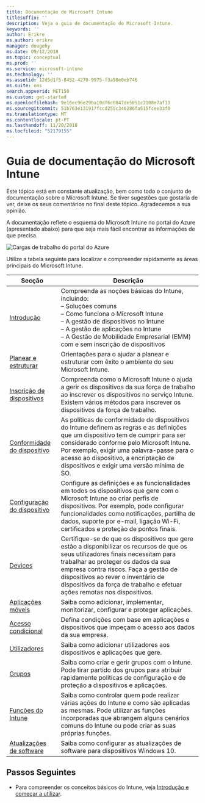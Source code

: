 ```yaml
---
title: Documentação do Microsoft Intune
titlesuffix: ''
description: Veja o guia de documentação do Microsoft Intune.
keywords: ''
author: Erikre
ms.author: erikre
manager: dougeby
ms.date: 09/12/2018
ms.topic: conceptual
ms.prod: ''
ms.service: microsoft-intune
ms.technology: ''
ms.assetid: 12d5d1f5-8452-4270-9975-f3a98e0eb746
ms.suite: ems
search.appverid: MET150
ms.custom: get-started
ms.openlocfilehash: 9e16ec96e29ba10df6c0847de5051c2108e7af13
ms.sourcegitcommit: 51b763e131917fccd255c346286fa515fcee33f0
ms.translationtype: MT
ms.contentlocale: pt-PT
ms.lasthandoff: 11/20/2018
ms.locfileid: "52179155"
---
```

# <a name="microsoft-intune-documentation-guide"></a>Guia de documentação do Microsoft Intune

Este tópico está em constante atualização, bem como todo o conjunto de documentação sobre o Microsoft Intune. Se tiver sugestões que gostaria de ver, deixe os seus comentários no final deste tópico. Agradecemos a sua opinião.

A documentação reflete o esquema do Microsoft Intune no portal do Azure (apresentado abaixo) para que seja mais fácil encontrar as informações de que precisa.

![Cargas de trabalho do portal do Azure](./media/azure-portal-workloads.png)

Utilize a tabela seguinte para localizar e compreender rapidamente as áreas principais do Microsoft Intune.

| Secção                                                      | Descrição                                                                                                                                                                                                                                                                                      |
|--------------------------------------------------------------|--------------------------------------------------------------------------------------------------------------------------------------------------------------------------------------------------------------------------------------------------------------------------------------------------|
| [Introdução](introduction-intune.md)       | Compreenda as noções básicas do Intune, incluindo:<br /> – Soluções comuns<br /> – Como funciona o Microsoft Intune<br /> – A gestão de dispositivos no Intune<br /> – A gestão de aplicações no Intune<br /> – A Gestão de Mobilidade Empresarial (EMM) com e sem inscrição de dispositivos                                                         |
| [Planear e estruturar](planning-guide.md)                         | Orientações para o ajudar a planear e estruturar com êxito o ambiente do seu Microsoft Intune.                                                                                                                                                                                                             |
| [Inscrição de dispositivos](device-enrollment.md)                    | Compreenda como o Microsoft Intune o ajuda a gerir os dispositivos da sua força de trabalho ao inscrever os dispositivos no serviço Intune. Existem vários métodos para inscrever os dispositivos da força de trabalho.                                                                                                         |
| [Conformidade do dispositivo](device-compliance.md)                    | As políticas de conformidade de dispositivos do Intune definem as regras e as definições que um dispositivo tem de cumprir para ser considerado conforme pelo Microsoft Intune. Por exemplo, exigir uma palavra-passe para o acesso ao dispositivo, a encriptação de dispositivos e exigir uma versão mínima de SO. |
| [Configuração do dispositivo](device-profiles.md)                   | Configure as definições e as funcionalidades em todos os dispositivos que gere com o Microsoft Intune ao criar perfis de dispositivos. Por exemplo, pode configurar funcionalidades como notificações, partilha de dados, suporte por e-mail, ligação Wi-Fi, certificados e proteção de pontos finais.              |
| [Devices](device-management.md)                              | Certifique-se de que os dispositivos que gere estão a disponibilizar os recursos de que os seus utilizadores finais necessitam para trabalhar ao proteger os dados da sua empresa contra riscos. Faça a gestão de dispositivos ao rever o inventário de dispositivos da força de trabalho e efetuar ações remotas nos dispositivos.                                                      |
| [Aplicações móveis](app-management.md)                             | Saiba como adicionar, implementar, monitorizar, configurar e proteger aplicações.                                                                                                                                                                                                                             |
| [Acesso condicional](conditional-access.md)                  | Defina condições com base em aplicações e dispositivos que impeçam o acesso aos dados da sua empresa.                                                                                                                                                                                                            |
| [Utilizadores](users-add.md)                                        | Saiba como adicionar utilizadores aos dispositivos e aplicações que gere.                                                                                                                                                                                                                                           |
| [Grupos](groups-get-started.md)                              | Saiba como criar e gerir grupos com o Intune. Pode tirar partido dos grupos para atribuir rapidamente políticas de configuração e de proteção a dispositivos e aplicações.                                                                                                                                             |
| [Funções do Intune](role-based-access-control.md)                 | Saiba como controlar quem pode realizar várias ações do Intune e como são aplicadas as mesmas. Pode utilizar as funções incorporadas que abrangem alguns cenários comuns do Intune ou pode criar as suas próprias funções.                                                                                 |
| [Atualizações de software](windows-update-for-business-configure.md) | Saiba como configurar as atualizações de software para dispositivos Windows 10.                                                                                                                                                                                                                                  |

## <a name="next-steps"></a>Passos Seguintes

- Para compreender os conceitos básicos do Intune, veja [Introdução e começar a utilizar](introduction-intune.md).
